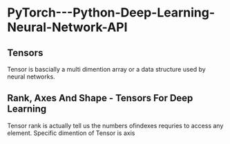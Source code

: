 # PyTorch---Python-Deep-Learning-Neural-Network-API
## Tensors
Tensor is bascially a multi dimention array or a data structure used by neural networks.
## Rank, Axes And Shape - Tensors For Deep Learning
Tensor rank is actually tell us the numbers ofindexes requries to access any element.
Specific dimention of Tensor is axis

